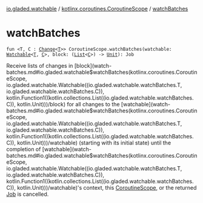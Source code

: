 [io.gladed.watchable](../index.md) / [kotlinx.coroutines.CoroutineScope](index.md) / [watchBatches](./watch-batches.md)

# watchBatches

`fun <T, C : `[`Change`](../-change.md)`<`[`T`](watch-batches.md#T)`>> CoroutineScope.watchBatches(watchable: `[`Watchable`](../-watchable/index.md)`<`[`T`](watch-batches.md#T)`, `[`C`](watch-batches.md#C)`>, block: (`[`List`](https://kotlinlang.org/api/latest/jvm/stdlib/kotlin.collections/-list/index.html)`<`[`C`](watch-batches.md#C)`>) -> `[`Unit`](https://kotlinlang.org/api/latest/jvm/stdlib/kotlin/-unit/index.html)`): Job`

Receive lists of changes in [block](watch-batches.md#io.gladed.watchable$watchBatches(kotlinx.coroutines.CoroutineScope, io.gladed.watchable.Watchable((io.gladed.watchable.watchBatches.T, io.gladed.watchable.watchBatches.C)), kotlin.Function1((kotlin.collections.List((io.gladed.watchable.watchBatches.C)), kotlin.Unit)))/block) for all changes to the [watchable](watch-batches.md#io.gladed.watchable$watchBatches(kotlinx.coroutines.CoroutineScope, io.gladed.watchable.Watchable((io.gladed.watchable.watchBatches.T, io.gladed.watchable.watchBatches.C)), kotlin.Function1((kotlin.collections.List((io.gladed.watchable.watchBatches.C)), kotlin.Unit)))/watchable) (starting with its initial state) until the
completion of [watchable](watch-batches.md#io.gladed.watchable$watchBatches(kotlinx.coroutines.CoroutineScope, io.gladed.watchable.Watchable((io.gladed.watchable.watchBatches.T, io.gladed.watchable.watchBatches.C)), kotlin.Function1((kotlin.collections.List((io.gladed.watchable.watchBatches.C)), kotlin.Unit)))/watchable)'s context, this [CoroutineScope](#), or the returned [Job](#) is cancelled.

